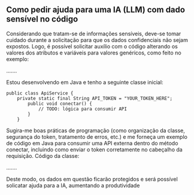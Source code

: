 ## Como pedir ajuda para uma IA (LLM) com dado sensível no código

Considerando que tratam-se de informações sensíveis, deve-se tomar cuidado durante a solicitação
para que os dados confidenciais não sejam expostos. Logo, é possível solicitar auxílio com o código
alterando os valores dos atributos e variáveis para valores genéricos, como feito no exemplo:

.......

Estou desenvolvendo em Java e tenho a seguinte classe inicial:

~~~
public class ApiService {
    private static final String API_TOKEN = "YOUR_TOKEN_HERE";
        public void conectar() {
            // TODO: lógica para consumir API
        }
    }  

~~~
Sugira-me boas práticas de programação (como organização da classe,
segurança do token, tratamento de erros, etc.) e me forneça um exemplo
de código em Java para consumir uma API externa dentro do método conectar,
incluindo como enviar o token corretamente no cabeçalho da requisição.
Código da classe:

.......

Deste modo, os dados em questão ficarão protegidos e será possível solicatar ajuda para a IA, aumentando a produtividade